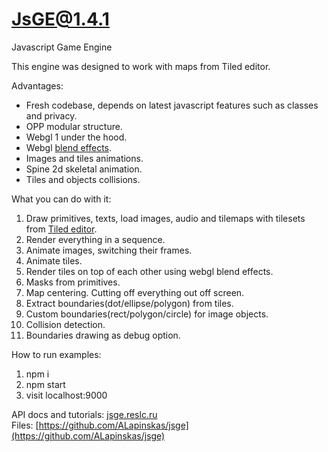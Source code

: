 # JsGE@1.4.1

Javascript Game Engine

This engine was designed to work with maps from Tiled editor.

Advantages:
* Fresh codebase, depends on latest javascript features such as classes and privacy. 
* OPP modular structure.
* Webgl 1 under the hood.
* Webgl [blend effects](https://developer.mozilla.org/en-US/docs/Web/API/WebGLRenderingContext/blendFunc).
* Images and tiles animations.
* Spine 2d skeletal animation.
* Tiles and objects collisions.

What you can do with it:
1. Draw primitives, texts, load images, audio and tilemaps with tilesets from [Tiled editor](https://www.mapeditor.org).
2. Render everything in a sequence.
3. Animate images, switching their frames.
4. Animate tiles.
5. Render tiles on top of each other using webgl blend effects.
6. Masks from primitives.
7. Map centering. Cutting off everything out off screen.
8. Extract boundaries(dot/ellipse/polygon) from tiles.
9. Custom boundaries(rect/polygon/circle) for image objects.
10. Collision detection.
11. Boundaries drawing as debug option.

How to run examples:
1. npm i
2. npm start
3. visit localhost:9000

API docs and tutorials: [jsge.reslc.ru](https://jsge.reslc.ru) \
Files: [https://github.com/ALapinskas/jsge](https://github.com/ALapinskas/jsge)